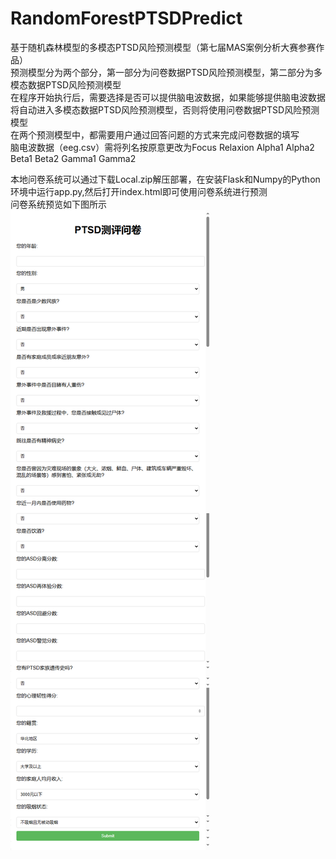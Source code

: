 # RandomForestPTSDPredict
基于随机森林模型的多模态PTSD风险预测模型（第七届MAS案例分析大赛参赛作品）  
预测模型分为两个部分，第一部分为问卷数据PTSD风险预测模型，第二部分为多模态数据PTSD风险预测模型  
在程序开始执行后，需要选择是否可以提供脑电波数据，如果能够提供脑电波数据将自动进入多模态数据PTSD风险预测模型，否则将使用问卷数据PTSD风险预测模型  
在两个预测模型中，都需要用户通过回答问题的方式来完成问卷数据的填写  
脑电波数据（eeg.csv）需将列名按原意更改为Focus Relaxion Alpha1 Alpha2 Beta1 Beta2 Gamma1 Gamma2  

本地问卷系统可以通过下载Local.zip解压部署，在安装Flask和Numpy的Python环境中运行app.py,然后打开index.html即可使用问卷系统进行预测  
问卷系统预览如下图所示  
![问卷系统预览](https://github.com/Walterman0628/RandomForestPTSDPredict/blob/main/images/Questionnaire.png)
